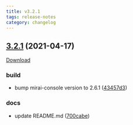 ```yaml
---
title: v3.2.1
tags: release-notes
category: changelog
---
```

## [3.2.1](https://github.com/Samarium150/mirai-console-lolicon/compare/3.2.0...3.2.1) (2021-04-17)

[Download](/mirai-console-lolicon/assets/jars/mirai-console-lolicon-3.2.1.mirai.jar)
<!--more-->

### build

* bump mirai-console version to 2.6.1 ([43457d3](https://github.com/Samarium150/mirai-console-lolicon/commit/43457d386d943d9add87a3bad8e15fbd663940e9))

### docs

* update README.md ([700cabe](https://github.com/Samarium150/mirai-console-lolicon/commit/700cabe7207c940568d31d3666f875d9c31cc28b))
